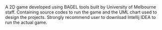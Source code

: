 A 2D game developed using BAGEL tools built by University of Melbourne staff. 
Containing source codes to run the game and the UML chart used to design the projects. 
Strongly recommend user to download Intellij IDEA to run the actual game. 
